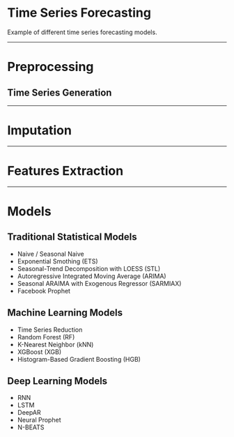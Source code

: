 # Time Series Forecasting
Example of different time series forecasting models.

---
# Preprocessing
## Time Series Generation

---
# Imputation

---
# Features Extraction

---
# Models
## Traditional Statistical Models
* Naive / Seasonal Naive
* Exponential Smothing (ETS)
* Seasonal-Trend Decomposition with LOESS (STL)
* Autoregressive Integrated Moving Average (ARIMA)
* Seasonal ARAIMA with Exogenous Regressor (SARMIAX)
* Facebook Prophet

## Machine Learning Models
* Time Series Reduction
* Random Forest (RF)
* K-Nearest Neighbor (kNN)
* XGBoost (XGB)
* Histogram-Based Gradient Boosting (HGB)

## Deep Learning Models
* RNN
* LSTM
* DeepAR
* Neural Prophet
* N-BEATS
